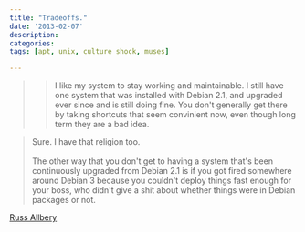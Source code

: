 ```yaml
---
title: "Tradeoffs."
date: '2013-02-07'
description:
categories:
tags: [apt, unix, culture shock, muses]

---
```


> > I like my system to stay working and maintainable.  I still have one
> > system that was installed with Debian 2.1, and upgraded ever since and
> > is still doing fine.  You don't generally get there by taking shortcuts
> >  that seem convinient now, even though long term they are a bad idea.

> Sure.  I have that religion too.
> <br><br>
> The other way that you don't get to having a system that's been
> continuously upgraded from Debian 2.1 is if you got fired somewhere around
> Debian 3 because you couldn't deploy things fast enough for your boss, who
> didn't give a shit about whether things were in Debian packages or not.

[Russ Allbery](http://lists.debian.org/debian-devel/2013/02/msg00016.html)

